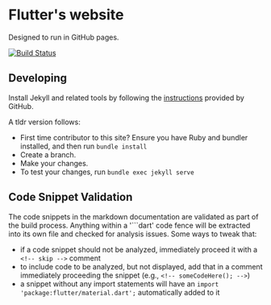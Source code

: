 # Flutter's website

Designed to run in GitHub pages.

[![Build Status](https://travis-ci.org/flutter/flutter.github.io.svg?branch=master)](https://travis-ci.org/flutter/flutter.github.io)

## Developing

Install Jekyll and related tools by following the
[instructions](https://help.github.com/articles/using-jekyll-with-pages/)
provided by GitHub.

A tldr version follows:

* First time contributor to this site? Ensure you have Ruby and bundler
  installed, and then run `bundle install`
* Create a branch.
* Make your changes.
* To test your changes, run `bundle exec jekyll serve`

## Code Snippet Validation

The code snippets in the markdown documentation are validated as part of the
build process. Anything within a '\`\`\`dart' code fence will be extracted into
its own file and checked for analysis issues. Some ways to tweak that:

- if a code snippet should not be analyzed, immediately proceed it with a `<!-- skip -->` comment
- to include code to be analyzed, but not displayed, add that in a comment
  immediately proceeding the snippet (e.g., `<!-- someCodeHere(); -->`)
- a snippet without any import statements will have an `import 'package:flutter/material.dart';`
  automatically added to it
